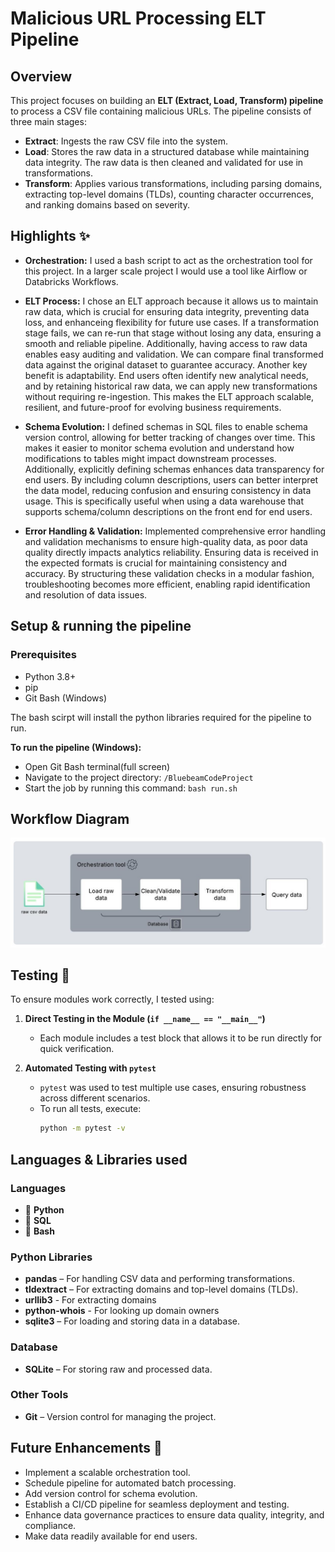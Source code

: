 # Malicious URL Processing ELT Pipeline

## Overview

This project focuses on building an **ELT (Extract, Load, Transform) pipeline** to process a CSV file containing malicious URLs. The pipeline consists of three main stages:

- **Extract**: Ingests the raw CSV file into the system.  
- **Load**: Stores the raw data in a structured database while maintaining data integrity. The raw data is then cleaned and validated for use in transformations.
- **Transform**: Applies various transformations, including parsing domains, extracting top-level domains (TLDs), counting character occurrences, and ranking domains based on severity.


## Highlights ✨

- **Orchestration:** I used a bash script to act as the orchestration tool for this project. In a larger scale project I would use a tool like Airflow or Databricks Workflows.

- **ELT Process:** I chose an ELT approach because it allows us to maintain raw data, which is crucial for ensuring data integrity, preventing data loss, and enhanceing flexibility for future use cases. If a transformation stage fails, we can re-run that stage without losing any data, ensuring a smooth and reliable pipeline. Additionally, having access to raw data enables easy auditing and validation. We can compare final transformed data against the original dataset to guarantee accuracy. Another key benefit is adaptability. End users often identify new analytical needs, and by retaining historical raw data, we can apply new transformations without requiring re-ingestion. This makes the ELT approach scalable, resilient, and future-proof for evolving business requirements.

- **Schema Evolution:** I defined schemas in SQL files to enable schema version control, allowing for better tracking of changes over time. This makes it easier to monitor schema evolution and understand how modifications to tables might impact downstream processes. Additionally, explicitly defining schemas enhances data transparency for end users. By including column descriptions, users can better interpret the data model, reducing confusion and ensuring consistency in data usage. This is specifically useful when using a data warehouse that supports schema/column descriptions on the front end for end users.

- **Error Handling & Validation:** Implemented comprehensive error handling and validation mechanisms to ensure high-quality data, as poor data quality directly impacts analytics reliability. Ensuring data is received in the expected formats is crucial for maintaining consistency and accuracy. By structuring these validation checks in a modular fashion, troubleshooting becomes more efficient, enabling rapid identification and resolution of data issues.


## Setup & running the pipeline
### Prerequisites
- Python 3.8+
- pip
- Git Bash (Windows)

The bash scirpt will install the python libraries required for the pipeline to run.

**To run the pipeline (Windows):** 
- Open Git Bash terminal(full screen)
- Navigate to the project directory:        `/BluebeamCodeProject` 
- Start the job by running this command:    `bash run.sh`


## Workflow Diagram
![alt text](diagrams/BluebeamProjectDiagram.jpeg)

## Testing 🧪
To ensure modules work correctly, I tested using:
1. **Direct Testing in the Module (`if __name__ == "__main__"`)**  
   - Each module includes a test block that allows it to be run directly for quick verification.

2. **Automated Testing with `pytest`**  
   - `pytest` was used to test multiple use cases, ensuring robustness across different scenarios.  
   - To run all tests, execute:  
     ```sh
     python -m pytest -v
     ```

## Languages & Libraries used
### **Languages**  
- 🐍 **Python**
- 📄 **SQL**
- 🐧 **Bash**

### **Python Libraries**  
- **pandas** – For handling CSV data and performing transformations.  
- **tldextract** – For extracting domains and top-level domains (TLDs).  
- **urllib3** - For extracting domains
- **python-whois** - For looking up domain owners
- **sqlite3** – For loading and storing data in a database.  

### **Database**  
- **SQLite** – For storing raw and processed data.  

### **Other Tools**  
- **Git** – Version control for managing the project.  

## Future Enhancements 🚀
- Implement a scalable orchestration tool.
- Schedule pipeline for automated batch processing.
- Add version control for schema evolution.
- Establish a CI/CD pipeline for seamless deployment and testing.
- Enhance data governance practices to ensure data quality, integrity, and compliance.
- Make data readily available for end users.